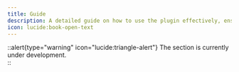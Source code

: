 ```yaml
---
title: Guide
description: A detailed guide on how to use the plugin effectively, ensuring you maximize its features and functionality for your needs. 
icon: lucide:book-open-text
---
```


::alert{type="warning" icon="lucide:triangle-alert"}
The section is currently under development.  
::